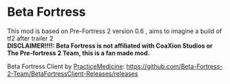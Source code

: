 # Beta Fortress
This mod is based on Pre-Fortress 2 version 0.6 , aims to imagine a build of tf2 after trailer 2 \
**DISCLAIMER!!!!: Beta Fortress is not affiliated with CoaXion Studios or The Pre-fortress 2 Team, this is a fan made mod.**

Beta Fortress Client by [PracticeMedicine](https://github.com/PracticeMedicine03): https://github.com/Beta-Fortress-2-Team/BetaFortressClient-Releases/releases
